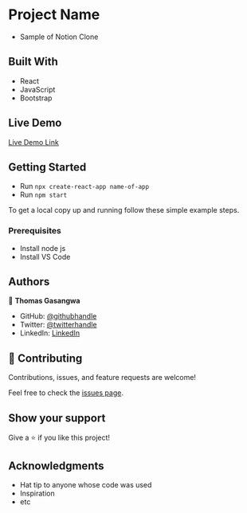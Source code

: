 # Project Name

- Sample of Notion Clone


## Built With

- React
- JavaScript
- Bootstrap

## Live Demo 

[Live Demo Link](https://notion-clone-netlifly.netlify.app/)


## Getting Started

- Run `npx create-react-app name-of-app`
- Run `npm start`


To get a local copy up and running follow these simple example steps.

### Prerequisites
- Install node js
- Install VS Code

## Authors

👤 **Thomas Gasangwa**

- GitHub: [@githubhandle](https://github.com/gasangw)
- Twitter: [@twitterhandle](https://twitter.com/ThomasGasangwa)
- LinkedIn: [LinkedIn](https://www.linkedin.com/in/gasangwa-thomas-84197222a/)

## 🤝 Contributing

Contributions, issues, and feature requests are welcome!

Feel free to check the [issues page](https://github.com/gasangw/notion-clone/issues).

## Show your support

Give a ⭐️ if you like this project!

## Acknowledgments

- Hat tip to anyone whose code was used
- Inspiration
- etc
